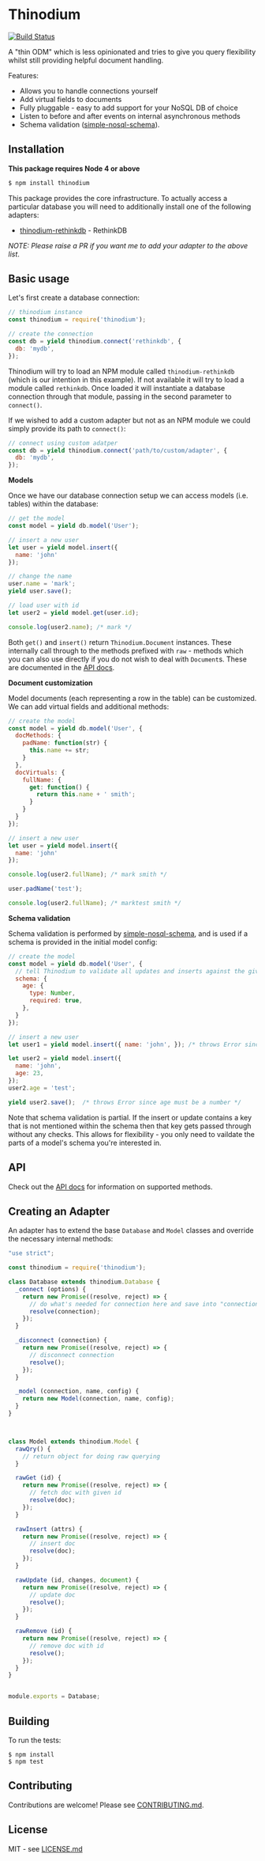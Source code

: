 # Thinodium

[![Build Status](https://travis-ci.org/hiddentao/thinodium.svg?branch=master)](http://travis-ci.org/hiddentao/thinodium)

A "thin ODM" which is less opinionated and tries to give you query flexibility 
whilst still providing helpful document handling.

Features:

* Allows you to handle connections yourself
* Add virtual fields to documents
* Fully pluggable - easy to add support for your NoSQL DB of choice
* Listen to before and after events on internal asynchronous methods
* Schema validation ([simple-nosql-schema](https://github.com/hiddentao/simple-nosql-schema)).

## Installation

**This package requires Node 4 or above**

```bash
$ npm install thinodium
```

This package provides the core infrastructure. To actually access a particular 
database you will need to additionally install one of the following adapters:

* [thinodium-rethinkdb](https://github.com/hiddentao/thinodium-rethinkdb) - RethinkDB

_NOTE: Please raise a PR if you want me to add your adapter to the above list_.


## Basic usage

Let's first create a database connection:

```js
// thinodium instance
const thinodium = require('thinodium');

// create the connection
const db = yield thinodium.connect('rethinkdb', {
  db: 'mydb',
});
```

Thinodium will try to load an NPM module called `thinodium-rethinkdb` (which 
is our intention in this example). If not 
available it will try to load a module called `rethinkdb`. Once loaded it will 
instantiate a database connection through that module, passing in the second 
parameter to `connect()`.

If we wished to add a custom adapter but not as an NPM module we could simply 
provide its path to `connect()`:

```js
// connect using custom adatper
const db = yield thinodium.connect('path/to/custom/adapter', {
  db: 'mydb',
});

```

**Models**

Once we have our database connection setup we can access models (i.e. tables) 
within the database:

```js
// get the model
const model = yield db.model('User');

// insert a new user
let user = yield model.insert({
  name: 'john'
});

// change the name
user.name = 'mark';
yield user.save();

// load user with id
let user2 = yield model.get(user.id);

console.log(user2.name); /* mark */
```

Both `get()` and `insert()` return `Thinodium.Document` instances. 
These internally call through to the methods prefixed with `raw` - methods 
which you can also use directly if you do not wish to deal with `Document`s. 
These are documented in the [API docs](https://hiddentao.github.io/thinodium).

**Document customization**

Model documents (each representing a row in the table) can be customized. We 
can add virtual fields and additional methods:

```js
// create the model
const model = yield db.model('User', {
  docMethods: {
    padName: function(str) {
      this.name += str;
    } 
  },
  docVirtuals: {
    fullName: {
      get: function() {
        return this.name + ' smith';
      }
    }
  }
});

// insert a new user
let user = yield model.insert({
  name: 'john'
});

console.log(user2.fullName); /* mark smith */

user.padName('test');

console.log(user2.fullName); /* marktest smith */
```

**Schema validation**

Schema validation is performed by [simple-nosql-schema](https://github.com/hiddentao/simple-nosql-schema), and is used if a schema is provided in the initial model config:

```js
// create the model
const model = yield db.model('User', {
  // tell Thinodium to validate all updates and inserts against the given schema
  schema: {
    age: {
      type: Number,
      required: true,
    },
  }
});

// insert a new user
let user1 = yield model.insert({ name: 'john', }); /* throws Error since age is missing */ 

let user2 = yield model.insert({
  name: 'john',
  age: 23,
});
user2.age = 'test';

yield user2.save();  /* throws Error since age must be a number */
```

Note that schema validation is partial. If the insert or update contains a 
key that is not mentioned within the schema then that key gets passed through 
without any checks. This allows for flexibility - you only need to vaildate 
the parts of a model's schema you're interested in.

## API 

Check out the [API docs](https://hiddentao.github.io/thinodium) for information on supported methods.

## Creating an Adapter

An adapter has to extend the base `Database` and `Model` classes and 
override the necessary internal methods:

```js
"use strict";

const thinodium = require('thinodium');

class Database extends thinodium.Database {
  _connect (options) {
    return new Promise((resolve, reject) => {
      // do what's needed for connection here and save into "connection" var
      resolve(connection);      
    });
  }

  _disconnect (connection) {
    return new Promise((resolve, reject) => {
      // disconnect connection
      resolve();
    });
  }

  _model (connection, name, config) {
    return new Model(connection, name, config);
  }
}



class Model extends thinodium.Model {
  rawQry() {
    // return object for doing raw querying
  }

  rawGet (id) {
    return new Promise((resolve, reject) => {
      // fetch doc with given id
      resolve(doc);      
    });
  }

  rawInsert (attrs) {
    return new Promise((resolve, reject) => {
      // insert doc
      resolve(doc);      
    });
  }

  rawUpdate (id, changes, document) {
    return new Promise((resolve, reject) => {
      // update doc
      resolve();
    });
  }

  rawRemove (id) {
    return new Promise((resolve, reject) => {
      // remove doc with id
      resolve();      
    });
  }
}


module.exports = Database;


```



## Building

To run the tests:

    $ npm install
    $ npm test

## Contributing

Contributions are welcome! Please see [CONTRIBUTING.md](https://github.com/hiddentao/thinodium/blob/master/CONTRIBUTING.md).

## License

MIT - see [LICENSE.md](https://github.com/hiddentao/thinodium/blob/master/LICENSE.md)


